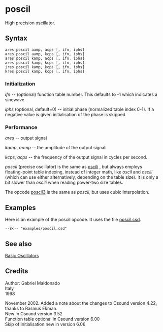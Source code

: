 <!--
id:poscil
category:Signal Generators:Basic Oscillators
-->
# poscil
High precision oscillator.  

## Syntax
```csound-orc
ares poscil aamp, acps [, ifn, iphs]
ares poscil aamp, kcps [, ifn, iphs]
ares poscil kamp, acps [, ifn, iphs]
ares poscil kamp, kcps [, ifn, iphs]
ires poscil kamp, kcps [, ifn, iphs]
kres poscil kamp, kcps [, ifn, iphs]
```

### Initialization
_ifn_ -- (optional) function table number.  This
      defaults to -1 which indicates a sinewave.  
  
_iphs_ (optional, default=0) -- initial phase
      (normalized table index 0-1).  If a negative value is given
      initialisation of the phase is skipped.  

### Performance
_ares_ -- output signal  
  
_kamp_, _aamp_ -- the
      amplitude of the output signal.  
  
_kcps_, _acps_ -- the
      frequency of the output signal in cycles per second.  
  
_poscil_ (precise oscillator) is the same as
       [oscili](../../opcodes/oscili) , but
      always employs floating-point table indexing, instead of integer math, like
      _oscil_ and _oscili_
      (which can use either alternatively, depending on the table size).  It
      is only a bit slower than _oscili_ when
      reading power-two size tables.  
  
The opcode  [poscil3](../../opcodes/poscil3)  is the
    same as  _poscil_, but uses cubic
    interpolation.  

## Examples
Here is an example of the poscil opcode. It uses the file [poscil.csd](../../examples/poscil.csd).
``` csound-orc title="Example of the poscil opcode." linenums="1"
--8<-- "examples/poscil.csd"
```

## See also
[Basic Oscillators](../../siggen/basic)  

## Credits
  
Author: Gabriel Maldonado  
Italy  
1998  
  
November 2002. Added a note about the changes to Csound
    version 4.22, thanks to Rasmus Ekman.  
New in Csound version 3.52  
Function table optional in Csound version 6.00  
Skip of initialisation new in version 6.06
